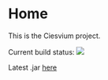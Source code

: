 # Home

This is the Ciesvium project.

Current build status: <img src="https://beast.cs.st-andrews.ac.uk/teamcity/app/rest/builds/buildType:(id:Ciesvium_Base)/statusIcon"/>

Latest .jar [here](https://ciesvium.cs.st-andrews.ac.uk/res/ciesvium-1.0-SNAPSHOT.jar)
